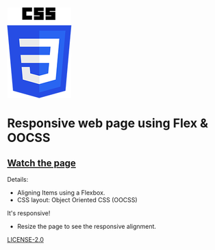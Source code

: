 ![CSS](<css.png> "Logo")

# Responsive web page using Flex & OOCSS


[Watch the page](
https://frnt-end.github.io/Flexbox/)
--------------

Details:
* Aligning Items using a Flexbox.
* CSS layout: Object Oriented CSS (OOCSS)

It's responsive!
* Resize the page to see the responsive alignment.

 [LICENSE-2.0](
http://www.apache.org/licenses/LICENSE-2.0)

